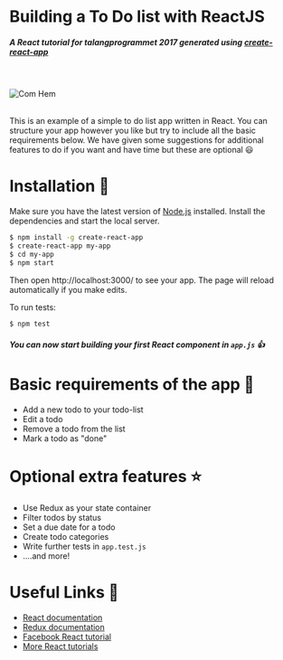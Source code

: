 # Building a To Do list with ReactJS
##### A React tutorial for talangprogrammet 2017 generated using [create-react-app](https://github.com/facebookincubator/create-react-app)


<br><br>
![Com Hem](https://encrypted-tbn0.gstatic.com/images?q=tbn:ANd9GcRSKoI_VsCygNKs_M50WQaUp4ibBAfgj3hgSxjBWBR-y2od8FX0sFc74P81)
<br><br>

This is an example of a simple to do list app written in React.
You can structure your app however you like but try to include all the basic requirements below. 
We have given some suggestions for additional features to do if you want and have time but these are optional :smiley:

# Installation :wrench:
Make sure you have the latest version of [Node.js](https://nodejs.org/) installed.
Install the dependencies and start the local server.

```sh
$ npm install -g create-react-app
$ create-react-app my-app
$ cd my-app
$ npm start
```

Then open http://localhost:3000/ to see your app.
The page will reload automatically if you make edits.


To run tests:

```sh
$ npm test
```
##### You can now start building your first React component in ```app.js``` :thumbsup:

# Basic requirements of the app :ledger:
  - Add a new todo to your todo-list
  - Edit a todo
  - Remove a todo from the list
  - Mark a todo as "done"

# Optional extra features :star:
  - Use Redux as your state container
  - Filter todos by status
  - Set a due date for a todo
  - Create todo categories
  - Write further tests in ```app.test.js```
  - ....and more!

# Useful Links :link:
* [React documentation](https://facebook.github.io/react/) 
* [Redux documentation](http://redux.js.org/) 
* [Facebook React tutorial](https://facebook.github.io/react/tutorial/tutorial.html) 
* [More React tutorials](http://buildwithreact.com/) 